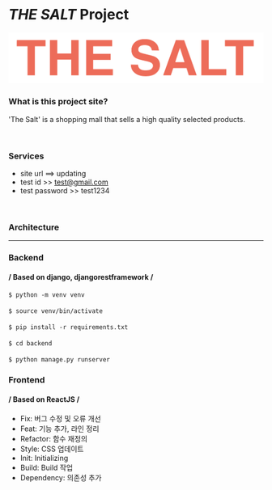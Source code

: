 </br>

# *THE SALT* Project #
![logo](./platform/src/factory/images/theSalt.png)

### What is this project site? ###
'The Salt' is a shopping mall that sells a high quality selected products.

<br/>

### Services ### 
- site url ==> updating
- test id >> test@gmail.com
- test password >> test1234 

<br/>

### Architecture ###
___
### 

### Backend
#### / Based on django, djangorestframework /
```
$ python -m venv venv

$ source venv/bin/activate

$ pip install -r requirements.txt

$ cd backend

$ python manage.py runserver
```

### Frontend
#### / Based on ReactJS /

* Fix: 버그 수정 및 오류 개선
* Feat: 기능 추가, 라인 정리
* Refactor: 함수 재정의
* Style: CSS 업데이트
* Init: Initializing
* Build: Build 작업
* Dependency: 의존성 추가 
